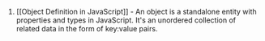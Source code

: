 1. [[Object Definition in JavaScript]] - An object is a standalone entity with properties and types in JavaScript. It's an unordered collection of related data in the form of key:value pairs.